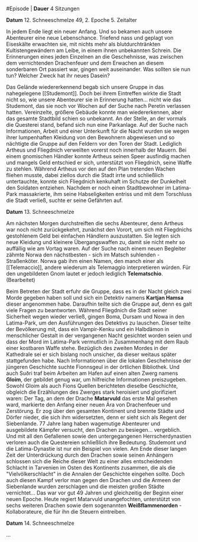 #Episode | **Dauer** 4 Sitzungen

**Datum** 12. Schneeschmelze 49, 2. Epoche 5. Zeitalter

In jedem Ende liegt ein neuer Anfang. Und so bekamen auch unsere Abenteurer eine neue Lebenschance. Triefend nass und geplagt von Eiseskälte erwachten sie, mit nichts mehr als blutdurchtränkten Kultistengewändern am Leibe, in einem ihnen unbekannten Schrein. Die Erinnerungen eines jeden Einzelnen an die Geschehnisse, was zwischen dem vernichtenden Drachenfeuer und dem Erwachen an diesem sonderbaren Ort passiert war, gingen weit auseinander. Was sollten sie nun tun? Welcher Zweck hat ihr neues Dasein?

Das Gelände wiedererkennend begab sich unsere Gruppe in das nahegelegene [[Studemont]]. Doch bei ihrem Eintreffen wirkte die Stadt nicht so, wie unsere Abenteurer sie in Erinnerung hatten... nicht wie das Studemont, das sie noch vor Wochen auf der Suche nach Peretin verlassen hatten. Vereinzelte, größere Gebäude konnte man wiedererkennen, aber das gesamte Stadtbild schien so unbekannt. An der Stelle, an der vormals die Questerei stand, befand sich nun eine Parkanlage. Auf der Suche nach Informationen, Arbeit und einer Unterkunft für die Nacht wurden sie wegen ihrer lumpenhaften Kleidung von den Bewohnern abgewiesen und so nächtigte die Gruppe auf den Feldern vor den Toren der Stadt. Lediglich Artheus und Fliegdnich verweilten vorerst noch innerhalb der Mauern. Bei einem gnomischen Händler konnte Artheus seinen Speer ausfindig machen und mangels Geld entschied er sich, unterstützt von Fliegdnich, seine Waffe zu stehlen. Während Artheus vor den auf den Plan tretenden Wachen fliehen musste, dabei ziellos durch die Stadt irrte und schließlich untertauchte, konnte sich Fliegdnich kenkuhaft im Schutze der Dunkelheit den Soldaten entziehen. Nachdem er noch einen Stadtbewohner im Latima-Park massakrierte, ihm seine Habseligkeiten entriss und mit dem Torschluss die Stadt verließ, suchte er seine Gefährten auf.

**Datum** 13. Schneeschmelze

Am nächsten Morgen durchstreiften die sechs Abenteurer, denn Artheus war noch nicht zurückgekehrt, zunächst den Vorort, um sich mit Fliegdnichs gestohlenem Geld bei einfachen Händlern auszustatten. Sie legten sich neue Kleidung und kleinere Übergangswaffen zu, damit sie nicht mehr so auffällig wie am Vortag waren. Auf der Suche nach einem neuen Begleiter zähmte Norwa den nächstbesten - sich im Matsch suhlenden - Straßenköter. Norwa gab ihm einen Namen, den manch einer als [[Telemaccio]], andere wiederum als Telemaggio interpretieren würden. Für den ungebildeten Gnom lautet er jedoch lediglich **Telematschio**. (Bearbeitet)

Beim Betreten der Stadt erfuhr die Gruppe, dass es in der Nacht gleich zwei Morde gegeben haben soll und sich ein Detektiv namens **Kartjan Hamsa** dieser angenommen habe. Daraufhin teilte sich die Gruppe auf, denn es galt viele Fragen zu beantworten. Während Fliegdnich die Stadt seiner Sicherheit wegen wieder verließ, gingen Boma, Dursam und Nowa in den Latima-Park, um den Ausführungen des Detektivs zu lauschen. Dieser teilte der Bevölkerung mit, dass ein Vampir-Kenku und ein Halbdämon in menschlicher Gestalt in der vergangenen Nacht gesichtet worden seien und dass der Mord im Latima-Park vermutlich in Zusammenhang mit dem Raub einer kostbaren Waffe stehe. Bezüglich des zweiten Mordes in der Kathedrale sei er sich bislang noch unsicher, da dieser weitaus später stattgefunden habe. Nach Informationen über die lokalen Geschehnisse der jüngeren Geschichte suchte Fionnsgeul in der örtlichen Bibliothek. Und auch Suðri traf beim Arbeiten am Hafen auf einen alten Zwerg namens **Gloim**, der gebildet genug war, um hilfreiche Informationen preiszugeben. Sowohl Gloim als auch Fions Quellen berichteten dieselbe Geschichte, obgleich die Erzählungen des Zwerges stark heroisiert und glorifiziert waren: Der Tag, an dem der Drache **Matarvuld** das erste Mal gesehen ward, markierte den Anfang einer neuen Ära von Drachenfeuer und Zerstörung. Er zog über den gesamten Kontinent und brennte Städte und Dörfer nieder, die sich ihm widersetzten, denn er sieht sich als Regent der Siebenlande. 77 Jahre lang haben wagemutige Abenteurer und ausgebildete Kämpfer versucht, den Drachen zu besiegen... vergeblich. Und mit all den Gefallenen sowie den untergegangenen Herrscherdynastien verloren auch die Questereien schließlich ihre Bedeutung. Studemont und die Latima-Dynastie ist nur ein Beispiel von vielen. Am Ende dieser langen Zeit der Unterdrückung durch den Drachen sowie seinen Anhängern schlossen sich die Reiche dieser Welt zu einer alles entscheidenden Schlacht in Tarvenien im Osten des Kontinents zusammen, die als die "Vielvölkerschlacht" in die Annalen der Geschichte eingehen sollte. Doch auch diesen Kampf verlor man gegen den Drachen und die Armeen der Siebenlande wurden zerschlagen und die meisten großen Städte vernichtet... Das war vor gut 49 Jahren und gleichzeitig der Beginn einer neuen Epoche. Heute regiert Matarvuld unangefochten, unterstützt von sechs weiteren Drachen sowie dem sogenannten **Weißflammenorden** - Kollaborateure, die für ihn die Steuern eintreiben.

**Datum** 14. Schneeschmelze

...